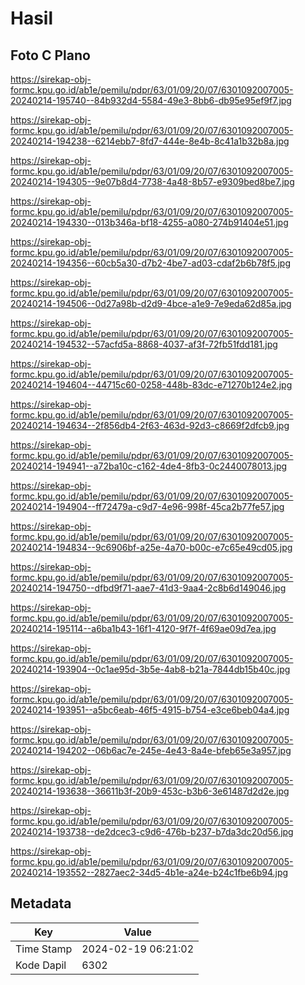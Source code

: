 # Hasil

## Foto C Plano

https://sirekap-obj-formc.kpu.go.id/ab1e/pemilu/pdpr/63/01/09/20/07/6301092007005-20240214-195740--84b932d4-5584-49e3-8bb6-db95e95ef9f7.jpg

https://sirekap-obj-formc.kpu.go.id/ab1e/pemilu/pdpr/63/01/09/20/07/6301092007005-20240214-194238--6214ebb7-8fd7-444e-8e4b-8c41a1b32b8a.jpg

https://sirekap-obj-formc.kpu.go.id/ab1e/pemilu/pdpr/63/01/09/20/07/6301092007005-20240214-194305--9e07b8d4-7738-4a48-8b57-e9309bed8be7.jpg

https://sirekap-obj-formc.kpu.go.id/ab1e/pemilu/pdpr/63/01/09/20/07/6301092007005-20240214-194330--013b346a-bf18-4255-a080-274b91404e51.jpg

https://sirekap-obj-formc.kpu.go.id/ab1e/pemilu/pdpr/63/01/09/20/07/6301092007005-20240214-194356--60cb5a30-d7b2-4be7-ad03-cdaf2b6b78f5.jpg

https://sirekap-obj-formc.kpu.go.id/ab1e/pemilu/pdpr/63/01/09/20/07/6301092007005-20240214-194506--0d27a98b-d2d9-4bce-a1e9-7e9eda62d85a.jpg

https://sirekap-obj-formc.kpu.go.id/ab1e/pemilu/pdpr/63/01/09/20/07/6301092007005-20240214-194532--57acfd5a-8868-4037-af3f-72fb51fdd181.jpg

https://sirekap-obj-formc.kpu.go.id/ab1e/pemilu/pdpr/63/01/09/20/07/6301092007005-20240214-194604--44715c60-0258-448b-83dc-e71270b124e2.jpg

https://sirekap-obj-formc.kpu.go.id/ab1e/pemilu/pdpr/63/01/09/20/07/6301092007005-20240214-194634--2f856db4-2f63-463d-92d3-c8669f2dfcb9.jpg

https://sirekap-obj-formc.kpu.go.id/ab1e/pemilu/pdpr/63/01/09/20/07/6301092007005-20240214-194941--a72ba10c-c162-4de4-8fb3-0c2440078013.jpg

https://sirekap-obj-formc.kpu.go.id/ab1e/pemilu/pdpr/63/01/09/20/07/6301092007005-20240214-194904--ff72479a-c9d7-4e96-998f-45ca2b77fe57.jpg

https://sirekap-obj-formc.kpu.go.id/ab1e/pemilu/pdpr/63/01/09/20/07/6301092007005-20240214-194834--9c6906bf-a25e-4a70-b00c-e7c65e49cd05.jpg

https://sirekap-obj-formc.kpu.go.id/ab1e/pemilu/pdpr/63/01/09/20/07/6301092007005-20240214-194750--dfbd9f71-aae7-41d3-9aa4-2c8b6d149046.jpg

https://sirekap-obj-formc.kpu.go.id/ab1e/pemilu/pdpr/63/01/09/20/07/6301092007005-20240214-195114--a6ba1b43-16f1-4120-9f7f-4f69ae09d7ea.jpg

https://sirekap-obj-formc.kpu.go.id/ab1e/pemilu/pdpr/63/01/09/20/07/6301092007005-20240214-193904--0c1ae95d-3b5e-4ab8-b21a-7844db15b40c.jpg

https://sirekap-obj-formc.kpu.go.id/ab1e/pemilu/pdpr/63/01/09/20/07/6301092007005-20240214-193951--a5bc6eab-46f5-4915-b754-e3ce6beb04a4.jpg

https://sirekap-obj-formc.kpu.go.id/ab1e/pemilu/pdpr/63/01/09/20/07/6301092007005-20240214-194202--06b6ac7e-245e-4e43-8a4e-bfeb65e3a957.jpg

https://sirekap-obj-formc.kpu.go.id/ab1e/pemilu/pdpr/63/01/09/20/07/6301092007005-20240214-193638--36611b3f-20b9-453c-b3b6-3e61487d2d2e.jpg

https://sirekap-obj-formc.kpu.go.id/ab1e/pemilu/pdpr/63/01/09/20/07/6301092007005-20240214-193738--de2dcec3-c9d6-476b-b237-b7da3dc20d56.jpg

https://sirekap-obj-formc.kpu.go.id/ab1e/pemilu/pdpr/63/01/09/20/07/6301092007005-20240214-193552--2827aec2-34d5-4b1e-a24e-b24c1fbe6b94.jpg


## Metadata

| Key        | Value               |
| ---------- | ------------------- |
| Time Stamp | 2024-02-19 06:21:02 |
| Kode Dapil | 6302                |



